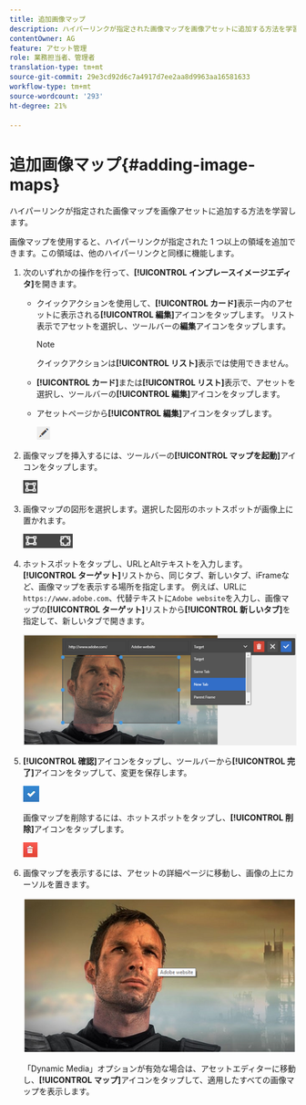 ```yaml
---
title: 追加画像マップ
description: ハイパーリンクが指定された画像マップを画像アセットに追加する方法を学習します。
contentOwner: AG
feature: アセット管理
role: 業務担当者、管理者
translation-type: tm+mt
source-git-commit: 29e3cd92d6c7a4917d7ee2aa8d9963aa16581633
workflow-type: tm+mt
source-wordcount: '293'
ht-degree: 21%

---
```



# 追加画像マップ{#adding-image-maps}

ハイパーリンクが指定された画像マップを画像アセットに追加する方法を学習します。

画像マップを使用すると、ハイパーリンクが指定された 1 つ以上の領域を追加できます。この領域は、他のハイパーリンクと同様に機能します。

1. 次のいずれかの操作を行って、**[!UICONTROL インプレースイメージエディタ]**&#x200B;を開きます。

   * クイックアクションを使用して、**[!UICONTROL カード]**&#x200B;表示ー内のアセットに表示される&#x200B;**[!UICONTROL 編集]**&#x200B;アイコンをタップします。 リスト表示でアセットを選択し、ツールバーの&#x200B;**編集**&#x200B;アイコンをタップします。

      >[!NOTE]
      >
      >クイックアクションは&#x200B;**[!UICONTROL リスト]**&#x200B;表示では使用できません。

   * **[!UICONTROL カード]**&#x200B;または&#x200B;**[!UICONTROL リスト]**&#x200B;表示で、アセットを選択し、ツールバーの&#x200B;**[!UICONTROL 編集]**&#x200B;アイコンをタップします。
   * アセットページから&#x200B;**[!UICONTROL 編集]**&#x200B;アイコンをタップします。

      ![chlimage_1-420](assets/chlimage_1-420.png)

1. 画像マップを挿入するには、ツールバーの&#x200B;**[!UICONTROL マップを起動]**&#x200B;アイコンをタップします。

   ![chlimage_1-421](assets/chlimage_1-421.png)

1. 画像マップの図形を選択します。選択した図形のホットスポットが画像上に置かれます。

   ![chlimage_1-422](assets/chlimage_1-422.png)

1. ホットスポットをタップし、URLとAltテキストを入力します。 **[!UICONTROL ターゲット]**&#x200B;リストから、同じタブ、新しいタブ、iFrameなど、画像マップを表示する場所を指定します。 例えば、URLに`https://www.adobe.com`、代替テキストに`Adobe website`を入力し、画像マップの&#x200B;**[!UICONTROL ターゲット]**&#x200B;リストから&#x200B;**[!UICONTROL 新しいタブ]**&#x200B;を指定して、新しいタブで開きます。

   ![chlimage_1-423](assets/chlimage_1-423.png)

1. **[!UICONTROL 確認]**&#x200B;アイコンをタップし、ツールバーから&#x200B;**[!UICONTROL 完了]**&#x200B;アイコンをタップして、変更を保存します。

   ![chlimage_1-424](assets/chlimage_1-424.png)

   画像マップを削除するには、ホットスポットをタップし、**[!UICONTROL 削除]**&#x200B;アイコンをタップします。

   ![chlimage_1-425](assets/chlimage_1-425.png)

1. 画像マップを表示するには、アセットの詳細ページに移動し、画像の上にカーソルを置きます。

   ![chlimage_1-426](assets/chlimage_1-426.png)

   「Dynamic Media」オプションが有効な場合は、アセットエディターに移動し、**[!UICONTROL マップ]**&#x200B;アイコンをタップして、適用したすべての画像マップを表示します。
